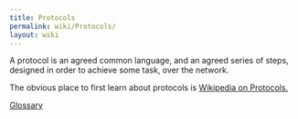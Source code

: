 ```yaml
---
title: Protocols
permalink: wiki/Protocols/
layout: wiki
---
```


A protocol is an agreed common language, and an agreed series of steps,
designed in order to achieve some task, over the network.

The obvious place to first learn about protocols is [ Wikipedia on
Protocols.](http://en.wikipedia.org/wiki/Communications_protocol "wikilink")

[Glossary](/wiki/Glossary "wikilink")
